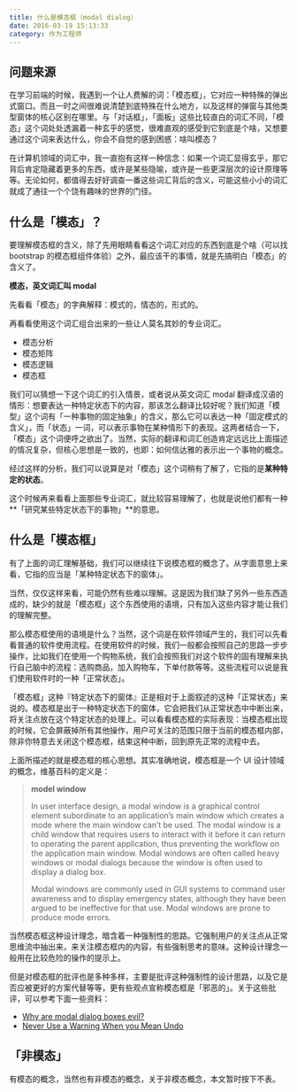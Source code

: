 ```yaml
---
title: 什么是模态框（modal dialog）
date: 2016-03-19 15:13:33
category: 作为工程师
---
```

## 问题来源
在学习前端的时候，我遇到一个让人费解的词：「模态框」，它对应一种特殊的弹出式窗口。而且一时之间很难说清楚到底特殊在什么地方，以及这样的弹窗与其他类型窗体的核心区别在哪里。与「对话框」，「面板」这些比较直白的词汇不同，「模态」这个词处处透漏着一种玄乎的感觉，很难直观的感受到它到底是个啥，又想要通过这个词来表达什么，你会不自觉的感到困惑：啥叫模态？

在计算机领域的词汇中，我一直抱有这样一种信念：如果一个词汇显得玄乎，那它背后肯定隐藏着更多的东西，或许是某些隐喻，或许是一些更深层次的设计原理等等。无论如何，都值得去好好调查一番这些词汇背后的含义，可能这些小小的词汇就成了通往一个个饶有趣味的世界的门径。

## 什么是「模态」？
要理解模态框的含义，除了先用眼睛看看这个词汇对应的东西到底是个啥（可以找 bootstrap 的模态框组件体验）之外，最应该干的事情，就是先搞明白「模态」的含义了。

**模态，英文词汇叫 modal**

先看看「模态」的字典解释：模式的，情态的，形式的。

再看看使用这个词汇组合出来的一些让人莫名其妙的专业词汇。

* 模态分析
* 模态矩阵
* 模态逻辑
* 模态框

我们可以猜想一下这个词汇的引入情景，或者说从英文词汇 modal 翻译成汉语的情形：想要表达一种特定状态下的内容，那该怎么翻译比较好呢？我们知道「模型」这个词有「一种事物的固定抽象」的含义，那么它可以表达一种「固定模式的含义」，而「状态」一词，可以表示事物在某种情形下的表现。这两者结合一下，「模态」这个词便呼之欲出了。当然，实际的翻译和词汇创造肯定远远比上面描述的情况复杂，但核心思想是一致的，也即：如何信达雅的表示出一个事物的概念。

经过这样的分析，我们可以说算是对「模态」这个词稍有了解了，它指的是**某种特定的状态**。

这个时候再来看看上面那些专业词汇，就比较容易理解了，也就是说他们都有一种**「研究某些特定状态下的事物」**的意思。

## 什么是「模态框」
有了上面的词汇理解基础，我们可以继续往下说模态框的概念了。从字面意思上来看，它指的应当是「某种特定状态下的窗体」。

当然，仅仅这样来看，可能仍然有些难以理解。这是因为我们缺了另外一些东西造成的，缺少的就是「模态框」这个东西使用的语境，只有加入这些内容才能让我们的理解完整。

那么模态框使用的语境是什么？当然，这个词是在软件领域产生的，我们可以先看看普通的软件使用流程。在使用软件的时候，我们一般都会按照自己的思路一步步操作，比如我们在使用一个购物系统，我们会按照我们对这个软件的固有理解来执行自己脑中的流程：选购商品，加入购物车，下单付款等等。这些流程可以说是我们使用软件时的一种「正常状态」。

「模态框」这种『特定状态下的窗体』正是相对于上面叙述的这种「正常状态」来说的。模态框是出于一种特定状态下的窗体，它会把我们从正常状态中中断出来，将关注点放在这个特定状态的处理上。可以看看模态框的实际表现：当模态框出现的时候，它会屏蔽掉所有其他操作，用户可关注的范围只限于当前的模态框内部，除非你特意去关闭这个模态框，结束这种中断，回到原先正常的流程中去。

上面所描述的就是模态框的核心思想。其实准确地说，模态框是一个 UI 设计领域的概念，维基百科的定义是：

> **model window**
> 
> In user interface design, a modal window is a graphical control element subordinate to an application’s main window which creates a mode where the main window can’t be used. The modal window is a child window that requires users to interact with it before it can return to operating the parent application, thus preventing the workflow on the application main window. Modal windows are often called heavy windows or modal dialogs because the window is often used to display a dialog box.
> 
> Modal windows are commonly used in GUI systems to command user awareness and to display emergency states, although they have been argued to be ineffective for that use. Modal windows are prone to produce mode errors.

当然模态框这种设计理念，暗含着一种强制性的思路。它强制用户的关注点从正常思维流中抽出来，来关注模态框内的内容，有些强制思考的意味。这种设计理念一般用在比较危险的操作的提示上。

但是对模态框的批评也是多种多样，主要是批评这种强制性的设计思路，以及它是否应被更好的方案代替等等，更有些观点宣称模态框是「邪恶的」。关于这些批评，可以参考下面一些资料：

* [Why are modal dialog boxes evil?](https://stackoverflow.com/questions/361493/why-are-modal-dialog-boxes-evil)
* [Never Use a Warning When you Mean Undo](https://alistapart.com/article/neveruseawarning/)

## 「非模态」
有模态的概念，当然也有非模态的概念，关于非模态概念，本文暂时按下不表。